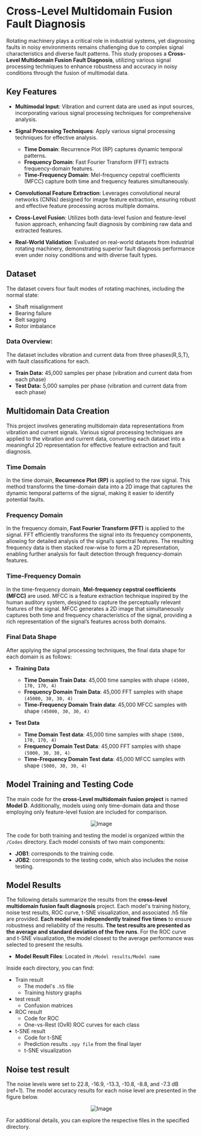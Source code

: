 # **Cross-Level Multidomain Fusion Fault Diagnosis**

Rotating machinery plays a critical role in industrial systems, yet diagnosing faults in noisy environments remains challenging due to complex signal characteristics and diverse fault patterns. This study proposes a **Cross-Level Multidomain Fusion Fault Diagnosis**, utilizing various signal processing techniques to enhance robustness and accuracy in noisy conditions through the fusion of multimodal data.

## Key Features

- **Multimodal Input**: Vibration and current data are used as input sources, incorporating various signal processing techniques for comprehensive analysis.

- **Signal Processing Techniques**: Apply various signal processing techniques for effective analysis.
  - **Time Domain**: Recurrence Plot (RP) captures dynamic temporal patterns.
  - **Frequency Domain**:  Fast Fourier Transform (FFT) extracts frequency-domain features.
  - **Time-Frequency Domain**: Mel-frequency cepstral coefficients (MFCC) capture both time and frequency features simultaneously.

- **Convolutional Feature Extraction**: Leverages convolutional neural networks (CNNs) designed for image feature extraction, ensuring robust and effective feature processing across multiple domains.

- **Cross-Level Fusion**: Utilizes both data-level fusion and feature-level fusion approach, enhancing fault diagnosis by combining raw data and extracted features.

- **Real-World Validation**: Evaluated on real-world datasets from industrial rotating machinery, demonstrating superior fault diagnosis performance even under noisy conditions and with diverse fault types.

## Dataset

The dataset covers four fault modes of rotating machines, including the normal state:
- Shaft misalignment
- Bearing failure
- Belt sagging
- Rotor imbalance

### Data Overview:
The dataset includes vibration and current data from three phases(R,S,T), with fault classifications for each.

- **Train Data:** 45,000 samples per phase (vibration and current data from each phase)
- **Test Data:** 5,000 samples per phase (vibration and current data from each phase)

## Multidomain Data Creation

This project involves generating multidomain data representations from vibration and current signals. Various signal processing techniques are applied to the vibration and current data, converting each dataset into a meaningful 2D representation for effective feature extraction and fault diagnosis.

### Time Domain
In the time domain, **Recurrence Plot (RP)** is applied to the raw signal. This method transforms the time-domain data into a 2D image that captures the dynamic temporal patterns of the signal, making it easier to identify potential faults.

### Frequency Domain
In the frequency domain, **Fast Fourier Transform (FFT)** is applied to the signal. FFT efficiently transforms the signal into its frequency components, allowing for detailed analysis of the signal’s spectral features. The resulting frequency data is then stacked row-wise to form a 2D representation, enabling further analysis for fault detection through frequency-domain features.

### Time-Frequency Domain
In the time-frequency domain, **Mel-frequency cepstral coefficients (MFCC)** are used. MFCC is a feature extraction technique inspired by the human auditory system, designed to capture the perceptually relevant features of the signal. MFCC generates a 2D image that simultaneously captures both time and frequency characteristics of the signal, providing a rich representation of the signal’s features across both domains.

### Final Data Shape

After applying the signal processing techniques, the final data shape for each domain is as follows:

- **Training Data**

  - **Time Domain Train Data**: 45,000 time samples with shape  `(45000, 170, 170, 4)`
  - **Frequency Domain Train Data**: 45,000 FFT samples with shape  `(45000, 30, 30, 4)`
  - **Time-Frequency Domain Train data**: 45,000 MFCC samples with shape  `(45000, 30, 30, 4)`

- **Test Data**

  - **Time Domain Test data**: 45,000 time samples with shape  `(5000, 170, 170, 4)`
  - **Frequency Domain Test Data**: 45,000 FFT samples with shape  `(5000, 30, 30, 4)`
  - **Time-Frequency Domain Test data**: 45,000 MFCC samples with shape  `(5000, 30, 30, 4)`

 ## Model Training and Testing Code

The main code for the **cross-Level multidomain fusion project** is named **Model D**. Additionally, models using only time-domain data and those employing only feature-level fusion are included for comparison.

<p align="center">
  <img src="https://github.com/user-attachments/assets/cc052024-d72e-4eed-96cb-3c90f7fb7791" alt="Image" />
</p>

The code for both training and testing the model is organized within the `/Codes` directory. Each model consists of two main components:

- **JOB1**: corresponds to the training code.
- **JOB2**: corresponds to the testing code, which also includes the noise testing.

## Model Results
The following details summarize the results from the **cross-level multidomain fusion fault diagnosis** project. Each model's training history, noise test results, ROC curve, t-SNE visualization, and associated .h5 file are provided. **Each model was independently trained five times** to ensure robustness and reliability of the results. **The test results are presented as the average and standard deviation of the five runs**. For the ROC curve and t-SNE visualization, the model closest to the average performance was selected to present the results.

- **Model Result Files**: Located in `/Model results/Model name`

Inside each directory, you can find:
- Train result
  - The model's `.h5` file
  - Training history graphs
- test result
  - Confusion matrices
- ROC result
  - Code for ROC
  - One-vs-Rest (OvR) ROC curves for each class
- t-SNE result
  - Code for t-SNE
  - Prediction results `.npy file` from the final layer
  - t-SNE visualization

## Noise test result
The noise levels were set to 22.8, -16.9, -13.3, -10.8, -8.8, and -7.3 dB (ref=1). The model accuracy results for each noise level are presented in the figure below.

<p align="center">
  <img src="https://github.com/user-attachments/assets/9eef47ef-1849-49f8-8f75-286f8f2d5440" alt="Image" />
</p>

For additional details, you can explore the respective files in the specified directory.
